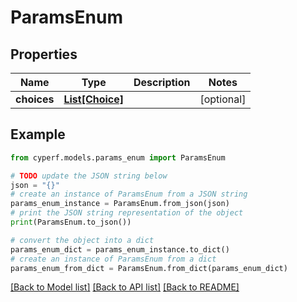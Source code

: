 # ParamsEnum


## Properties

Name | Type | Description | Notes
------------ | ------------- | ------------- | -------------
**choices** | [**List[Choice]**](Choice.md) |  | [optional] 

## Example

```python
from cyperf.models.params_enum import ParamsEnum

# TODO update the JSON string below
json = "{}"
# create an instance of ParamsEnum from a JSON string
params_enum_instance = ParamsEnum.from_json(json)
# print the JSON string representation of the object
print(ParamsEnum.to_json())

# convert the object into a dict
params_enum_dict = params_enum_instance.to_dict()
# create an instance of ParamsEnum from a dict
params_enum_from_dict = ParamsEnum.from_dict(params_enum_dict)
```
[[Back to Model list]](../README.md#documentation-for-models) [[Back to API list]](../README.md#documentation-for-api-endpoints) [[Back to README]](../README.md)


